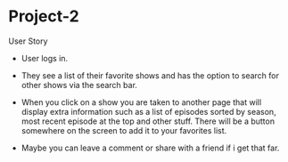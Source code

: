 # Project-2

User Story

- User logs in.

- They see a list of their favorite shows and has the option to search for other 
shows via the search bar.

- When you click on a show you are taken to another page that will display extra
information such as a list of episodes sorted by season, most recent episode at the top
and other stuff. There will be a button somewhere on the screen to add it to 
your favorites list.

- Maybe you can leave a comment or share with a friend if i get that far.
